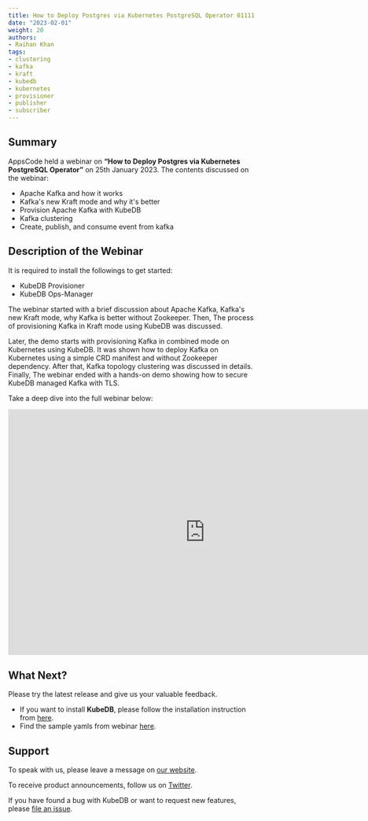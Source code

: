```yaml
---
title: How to Deploy Postgres via Kubernetes PostgreSQL Operator 01111
date: "2023-02-01"
weight: 20
authors:
- Raihan Khan
tags:
- clustering
- kafka
- kraft
- kubedb
- kubernetes
- provisioner
- publisher
- subscriber
---
```


## Summary

AppsCode held a webinar on **“How to Deploy Postgres via Kubernetes PostgreSQL Operator”** on 25th January 2023. The contents discussed on the webinar:
- Apache Kafka and how it works
- Kafka's new Kraft mode and why it's better
- Provision Apache Kafka with KubeDB
- Kafka clustering
- Create, publish, and consume event from kafka

## Description of the Webinar

It is required to install the followings to get started:
- KubeDB Provisioner 
- KubeDB Ops-Manager

The webinar started with a brief discussion about Apache Kafka, Kafka's new Kraft mode, why Kafka is better without Zookeeper. Then, The process of provisioning Kafka in Kraft mode using KubeDB was discussed.

Later, the demo starts with provisioning Kafka in combined mode on Kubernetes using KubeDB. It was shown how to deploy Kafka on Kubernetes using a simple CRD manifest and without Zookeeper dependency. After that, Kafka topology clustering was discussed in details. Finally, The webinar ended with a hands-on demo showing how to secure KubeDB managed Kafka with TLS. 

  Take a deep dive into the full webinar below:

<iframe style="height: 500px; width: 800px" src="https://www.youtube.com/embed/guITL-l47Fk" title="YouTube video player" frameborder="0" allow="accelerometer; autoplay; clipboard-write; encrypted-media; gyroscope; picture-in-picture" allowfullscreen></iframe>

## What Next?

Please try the latest release and give us your valuable feedback.

* If you want to install **KubeDB**, please follow the installation instruction from [here](https://kubedb.com/docs).
* Find the sample yamls from webinar [here](https://github.com/kubedb/project/tree/master/demo/kafka).


## Support

To speak with us, please leave a message on [our website](https://appscode.com/contact/).

To receive product announcements, follow us on [Twitter](https://twitter.com/kubedb).

If you have found a bug with KubeDB or want to request new features, please [file an issue](https://github.com/kubedb/project/issues/new).